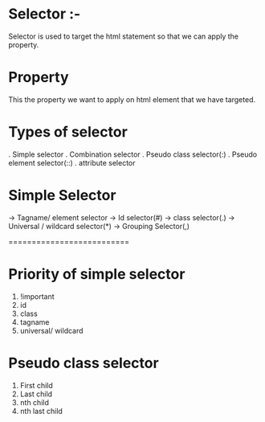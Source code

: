# Selector :- 
Selector is used to target the html statement so that we can apply the property.

# Property
This the property we want to apply on html element that we have targeted.

# Types of selector
. Simple selector
. Combination selector
. Pseudo class selector(:)
. Pseudo element selector(::)
. attribute selector

# Simple Selector
-> Tagname/ element selector
-> Id selector(#)
-> class selector(.)
-> Universal / wildcard selector(*)
-> Grouping Selector(,)

==========================

# Priority of simple selector
1. !important
2. id 
3. class 
4. tagname
5. universal/ wildcard

# Pseudo class selector
1. First child
2. Last child
3. nth child
4. nth last child
